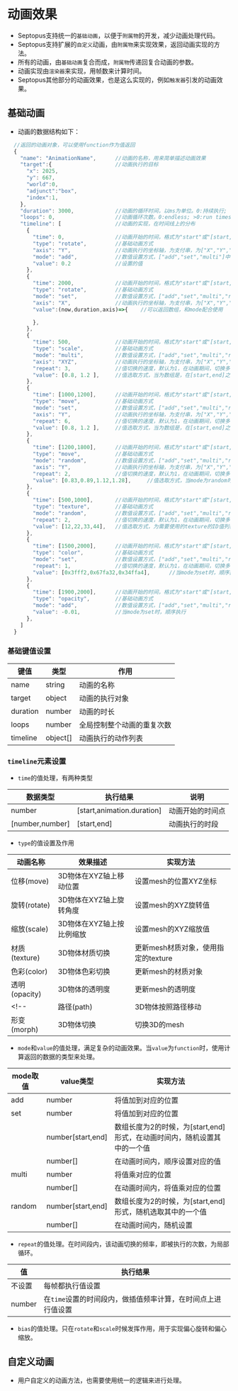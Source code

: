 # 动画效果

* Septopus支持统一的`基础动画`，以便于`附属物`的开发，减少动画处理代码。
* Septopus支持扩展的`自定义`动画，由`附属物`来实现效果，返回动画实现的方法。
* 所有的动画，由`基础动画`复合而成，`附属物`传递回复合动画的参数。
* 动画实现由`渲染器`来实现，用帧数来计算时间。
* Septopus其他部分的动画效果，也是这么实现的，例如`触发器`引发的动画效果。
  
## 基础动画

* 动画的数据结构如下：

```Javascript
  //返回的动画对象，可以使用function作为值返回
  {
    "name": "AnimationName",      //动画的名称，用来简单描述动画效果
    "target":{                    //动画执行的目标
      "x": 2025,
      "y": 667,
      "world":0,
      "adjunct":"box",
      "index":1,
    },
    "duration": 3000,             //动画的循环时间，以ms为单位。0:持续执行;
    "loops": 0,                   //动画循环次数。0:endless; >0:run times
    "timeline": [                 //动画的实现，在时间线上的分布
      {
        "time": 0,                //动画开始的时间，格式为"start"或"[start,end]"
        "type": "rotate",         //基础动画方式
        "axis": "Y",              //动画执行的坐标轴，为支付串，为["X","Y","Z","XY","XZ","YZ","XYZ"]中的一种
        "mode": "add",            //数值设置方式，["add","set","multi"]中的一种
        "value": 0.2              //设置的值             
      },
      {
        "time": 2000,             //动画开始的时间，格式为"start"或"[start,end]"
        "type": "rotate",         //基础动画方式
        "mode": "set",            //数值设置方式，["add","set","multi","random"]中的一种
        "axis": "X",              //动画执行的坐标轴，为支付串，为["X","Y","Z","XY","XZ","YZ","XYZ"]中的一种
        "value":(now,duration,axis)=>{    //可以返回数组，和mode配合使用

        },
      },
      {
        "time": 500,              //动画开始的时间，格式为"start"或"[start,end]"
        "type": "scale",          //基础动画方式
        "mode": "multi",          //数值设置方式，["add","set","multi","random"]中的一种
        "axis": "XYZ",            //动画执行的坐标轴，为支付串，为["X","Y","Z","XY","XZ","YZ","XYZ"]中的一种
        "repeat": 3,              //值切换的速度，默认为1，在动画期间，切换多少次的值
        "value": [0.8, 1.2 ],     //值选取方式，当为数组是，在[start,end]之间，随机选取
      },
      {
        "time": [1000,1200],      //动画开始的时间，格式为"start"或"[start,end]"
        "type": "move",           //基础动画方式
        "mode": "set",            //数值设置方式，["add","set","multi","random"]中的一种
        "axis": "Y",              //动画执行的坐标轴，为支付串，为["X","Y","Z","XY","XZ","YZ","XYZ"]中的一种
        "repeat": 6,              //值切换的速度，默认为1，在动画期间，切换多少次的值
        "value": [0.8, 1.2 ],     //值选取方式，当为数组是，在[start,end]之间，随机选取
      },
      {
        "time": [1200,1800],      //动画开始的时间，格式为"start"或"[start,end]"
        "type": "move",           //基础动画方式
        "mode": "random",         //数值设置方式，["add","set","multi","random"]中的一种
        "axis": "Y",              //动画执行的坐标轴，为支付串，为["X","Y","Z","XY","XZ","YZ","XYZ"]中的一种
        "repeat": 2,              //值切换的速度，默认为1，在动画期间，切换多少次的值
        "value": [0.83,0.89,1.12,1.28],     //值选取方式，当mode为random时，随机选取
      },
      {
        "time": [500,1000],       //动画开始的时间，格式为"start"或"[start,end]"
        "type": "texture",        //基础动画方式
        "mode": "random",         //数值设置方式，["add","set","multi","random"]中的一种    
        "repeat": 2,              //值切换的速度，默认为1，在动画期间，切换多少次的值
        "value": [12,22,33,44],   //值选取方式，为需要使用的texture的ID值列表
      },
      {
        "time": [1500,2000],      //动画开始的时间，格式为"start"或"[start,end]"
        "type": "color",          //基础动画方式
        "mode": "set",            //数值设置方式，["add","set","multi","random"]中的一种    
        "repeat": 1,              //值切换的速度，默认为1，在动画期间，切换多少次的值
        "value": [0x3fff2,0x67fa32,0x34ffa4],      //当mode为set时，顺序执行
      },
      {
        "time": [1900,2000],      //动画开始的时间，格式为"start"或"[start,end]"
        "type": "opacity",        //基础动画方式
        "mode": "add",            //数值设置方式，["add","set","multi","random"]中的一种 
        "value": -0.01,           //当mode为set时，顺序执行
      },
    ]
  }
```

### 基础键值设置

|  键值   | 类型  | 作用  |
|  ----  | ----  | ----  |
|  name  |  string | 动画的名称 |
|  target | object  | 动画的执行对象 |
|  duration  | number  | 动画的时长  |
|  loops  | number  | 全局控制整个动画的重复次数 |
|  timeline  | object[] | 动画执行的动作列表 |

### `timeline`元素设置

* `time`的值处理，有两种类型

|  数据类型   | 执行结果  | 说明  |
|  ----  | ----  | ----  |
|  number  |  [start,animation.duration] | 动画开始的时间点 |
|  [number,number]  |  [start,end] | 动画执行的时段 |

* `type`的值设置及作用
  
|  动画名称   | 效果描述  | 实现方法  |
|  ----  | ----  | ----  |
|  位移(move)  |  3D物体在XYZ轴上移动位置 | 设置mesh的位置XYZ坐标 |
|  旋转(rotate) | 3D物体在XYZ轴上旋转角度  | 设置mesh的XYZ旋转值 |
|  缩放(scale)  | 3D物体在XYZ轴上按比例缩放  | 设置mesh的XYZ缩放值  |
|  材质(texture)  | 3D物体材质切换  | 更新mesh材质对象，使用指定的texture |
|  色彩(color)  | 3D物体色彩切换  | 更新mesh的材质对象 |
|  透明(opacity)  | 3D物体的透明度 | 更新mesh的透明度 |
<!-- |  路径(path)  | 3D物体按照路径移动 | 设置mesh的位置 |  --使用指定的方法来灵活实现 -->
|  形变(morph)  | 3D物体切换 | 切换3D的mesh |

* `mode`和`value`的值处理，满足复杂的动画效果。当`value`为`function`时，使用计算返回的数据的类型来处理。
  
|  mode取值   | value类型  | 实现方法  |
|  ----  | ----  | ----  |
|  add  |  number | 将值加到对应的位置 |
|  set | number  | 将值加到对应的位置 |
|    | number[start,end]  | 数组长度为2的时候，为[start,end]形式，在动画时间内，随机设置其中的一个值 |
|    | number[]  | 在动画时间内，顺序设置对应的值 |
|  multi  | number  | 将值乘对应的位置  |
|    | number[]  | 在动画时间内，将值乘对应的位置 |
|  random  | number[start,end]  | 数组长度为2的时候，为[start,end]形式，随机选取其中的一个值 |
|    | number[]  | 在动画时间内，随机设置 |

* `repeat`的值处理。在时间段内，该动画切换的频率，即被执行的次数，为局部循环。

|  值   | 执行结果  |
|  ----  | ----  |
|  不设置  |  每帧都执行值设置 |
|  number  |  在`time`设置的时间段内，做插值频率计算，在时间点上进行值设置 |

* `bias`的值处理。只在`rotate`和`scale`时候发挥作用，用于实现偏心旋转和偏心缩放。
  
## 自定义动画

* 用户自定义的动画方法，也需要使用统一的逻辑来进行处理。